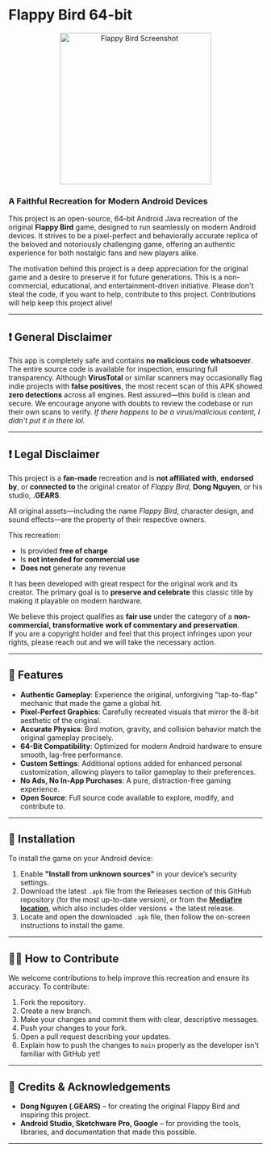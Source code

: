 # Flappy Bird 64-bit

<p align="center">
  <img src="https://github.com/user-attachments/assets/bcac0cd7-7513-4d93-8461-deaf9bc0a74d" alt="Flappy Bird Screenshot" width="300">
</p>

### A Faithful Recreation for Modern Android Devices

This project is an open-source, 64-bit Android Java recreation of the original **Flappy Bird** game, designed to run seamlessly on modern Android devices. It strives to be a pixel-perfect and behaviorally accurate replica of the beloved and notoriously challenging game, offering an authentic experience for both nostalgic fans and new players alike.

The motivation behind this project is a deep appreciation for the original game and a desire to preserve it for future generations. This is a non-commercial, educational, and entertainment-driven initiative. Please don't steal the code, if you want to help, contribute to this project. Contributions will help keep this project alive!

---

## ❗ General Disclaimer

This app is completely safe and contains **no malicious code whatsoever**. The entire source code is available for inspection, ensuring full transparency. Although **VirusTotal** or similar scanners may occasionally flag indie projects with **false positives**, the most recent scan of this APK showed **zero detections** across all engines. Rest assured—this build is clean and secure. We encourage anyone with doubts to review the codebase or run their own scans to verify. _If there happens to be a virus/malicious content, I didn't put it in there lol._

---

## ❗ Legal Disclaimer

This project is a **fan-made** recreation and is **not affiliated with**, **endorsed by**, or **connected to** the original creator of *Flappy Bird*, **Dong Nguyen**, or his studio, **.GEARS**.

All original assets—including the name *Flappy Bird*, character design, and sound effects—are the property of their respective owners.

This recreation:
- Is provided **free of charge**
- Is **not intended for commercial use**
- **Does not** generate any revenue

It has been developed with great respect for the original work and its creator. The primary goal is to **preserve and celebrate** this classic title by making it playable on modern hardware.

We believe this project qualifies as **fair use** under the category of a **non-commercial, transformative work of commentary and preservation**.  
If you are a copyright holder and feel that this project infringes upon your rights, please reach out and we will take the necessary action.

---

## 🌟 Features

- **Authentic Gameplay**: Experience the original, unforgiving "tap-to-flap" mechanic that made the game a global hit.
- **Pixel-Perfect Graphics**: Carefully recreated visuals that mirror the 8-bit aesthetic of the original.
- **Accurate Physics**: Bird motion, gravity, and collision behavior match the original gameplay precisely.
- **64-Bit Compatibility**: Optimized for modern Android hardware to ensure smooth, lag-free performance.
- **Custom Settings**: Additional options added for enhanced personal customization, allowing players to tailor gameplay to their preferences.
- **No Ads, No In-App Purchases**: A pure, distraction-free gaming experience.
- **Open Source**: Full source code available to explore, modify, and contribute to.

---

## 📲 Installation

To install the game on your Android device:

1. Enable **"Install from unknown sources"** in your device’s security settings.
2. Download the latest `.apk` file from the Releases section of this GitHub repository (for the most up-to-date version), or from the **[Mediafire location](https://www.mediafire.com/folder/qj3ujpv2r2o63/Flappy+Bird+64-bit+Android+Recreation)**, which also includes older versions + the latest release.
3. Locate and open the downloaded `.apk` file, then follow the on-screen instructions to install the game.
   
---

## 👨‍💻 How to Contribute

We welcome contributions to help improve this recreation and ensure its accuracy. To contribute:

1. Fork the repository.
2. Create a new branch.
3. Make your changes and commit them with clear, descriptive messages.
4. Push your changes to your fork.
5. Open a pull request describing your updates.
6. Explain how to push the changes to `main` properly as the developer isn't familiar with GitHub yet!

---

## 🙏 Credits & Acknowledgements

- **Dong Nguyen (.GEARS)** – for creating the original Flappy Bird and inspiring this project.
- **Android Studio, Sketchware Pro, Google** – for providing the tools, libraries, and documentation that made this possible.

---
